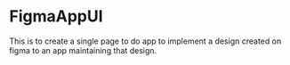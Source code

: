 # FigmaAppUI
This is to create a single page to do app to implement a design created on figma to an app maintaining that design.
